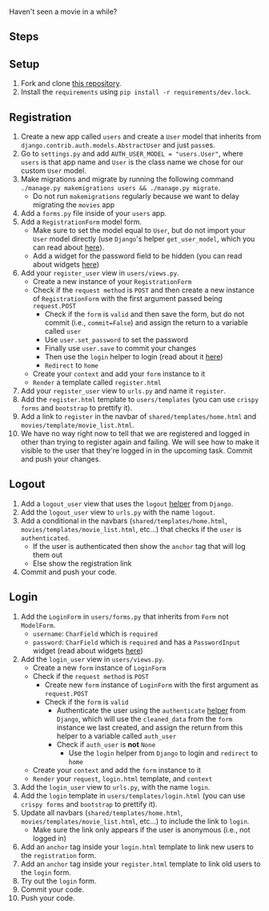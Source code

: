 Haven't seen a movie in a while?

## Steps

## Setup

1. Fork and clone [this repository](https://github.com/malthunayan/TASK-Django-M12-Authentication-and-Permissions-II).
2. Install the `requirements` using `pip install -r requirements/dev.lock`.

## Registration

1. Create a new app called `users` and create a `User` model that inherits from `django.contrib.auth.models.AbstractUser` and just `pass`es.
2. Go to `settings.py` and add `AUTH_USER_MODEL = "users.User"`, where `users` is that app name and `User` is the class name we chose for our custom `User` model.
3. Make migrations and migrate by running the following command `./manage.py makemigrations users && ./manage.py migrate`.
   - Do not run `makemigrations` regularly because we want to delay migrating the `movies` app
4. Add a `forms.py` file inside of your `users` app.
5. Add a `RegistrationForm` model form.
   - Make sure to set the model equal to `User`, but do not import your `User` model directly (use `Django`'s helper `get_user_model`, which you can read about [here](https://docs.djangoproject.com/en/4.0/topics/auth/customizing/#referencing-the-user-model)).
   - Add a widget for the password field to be hidden (you can read about widgets [here](https://docs.djangoproject.com/en/4.0/ref/forms/widgets/))
6. Add your `register_user` view in `users/views.py`.
   - Create a new instance of your `RegistrationForm`
   - Check if the `request method` is `POST` and then create a new instance of `RegistrationForm` with the first argument passed being `request.POST`
     - Check if the `form` is `valid` and then save the form, but do not commit (i.e., `commit=False`) and assign the return to a variable called `user`
     - Use `user.set_password` to set the password
     - Finally use `user.save` to commit your changes
     - Then use the `login` helper to login (read about it [here](https://docs.djangoproject.com/en/4.0/topics/auth/default/#how-to-log-a-user-in))
     - `Redirect` to `home`
   - Create your `context` and add your `form` instance to it
   - `Render` a template called `register.html`
7. Add your `register_user` view to `urls.py` and name it `register`.
8. Add the `register.html` template to `users/templates` (you can use `crispy forms` and `bootstrap` to prettify it).
9. Add a link to `register` in the navbar of `shared/templates/home.html` and `movies/template/movie_list.html`.
10. We have no way right now to tell that we are registered and logged in other than trying to register again and failing. We will see how to make it visible to the user that they're logged in in the upcoming task. Commit and push your changes.

## Logout

1. Add a `logout_user` view that uses the `logout` [helper](https://docs.djangoproject.com/en/4.0/topics/auth/default/#how-to-log-a-user-out) from `Django`.
2. Add the `logout_user` view to `urls.py` with the name `logout`.
3. Add a conditional in the navbars (`shared/templates/home.html`, `movies/templates/movie_list.html`, etc...) that checks if the `user` is `authenticated`.
   - If the user is authenticated then show the `anchor` tag that will log them out
   - Else show the registration link
4. Commit and push your code.

## Login

1. Add the `LoginForm` in `users/forms.py` that inherits from `Form` not `ModelForm`.
   - `username`: `CharField` which is `required`
   - `password`: `CharField` which is `required` and has a `PasswordInput` widget (read about widgets [here](https://docs.djangoproject.com/en/4.0/ref/forms/widgets/))
2. Add the `login_user` view in `users/views.py`.
   - Create a new `form` instance of `LoginForm`
   - Check if the `request method` is `POST`
     - Create new `form` instance of `LoginForm` with the first argument as `request.POST`
     - Check if the `form` is `valid`
       - Authenticate the user using the `authenticate` [helper](https://docs.djangoproject.com/en/4.0/topics/auth/default/#authenticating-users) from `Django`, which will use the `cleaned_data` from the `form` instance we last created, and assign the return from this helper to a variable called `auth_user`
       - Check if `auth_user` is **not** `None`
         - Use the `login` helper from `Django` to login and `redirect` to `home`
   - Create your `context` and add the `form` instance to it
   - `Render` your `request`, `login.html` template, and `context`
3. Add the `login_user` view to `urls.py`, with the name `login`.
4. Add the `login` template in `users/templates/login.html` (you can use `crispy forms` and `bootstrap` to prettify it).
5. Update all navbars (`shared/templates/home.html`, `movies/templates/movie_list.html`, etc...) to include the link to `login`.
   - Make sure the link only appears if the user is anonymous (i.e., not logged in)
6. Add an `anchor` tag inside your `login.html` template to link new users to the `registration` form.
7. Add an `anchor` tag inside your `register.html` template to link old users to the `login` form.
8. Try out the `login` form.
9. Commit your code.
10. Push your code.
